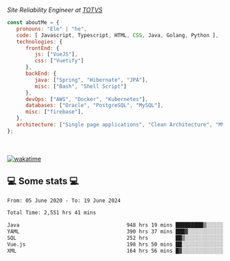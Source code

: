 <p><em>Site Reliability Engineer at <a href="https://www.totvs.com/">TOTVS</a></br>
</em></p>


```javascript
const aboutMe = {
   pronouns: "Ele" | "he",
   code: [ Javascript, Typescript, HTML, CSS, Java, Golang, Python ],
   technologies: {
      frontEnd: {
         js: ["VueJS"],
         css: ["Vuetify"]
      },
      backEnd: {
         java: ["Spring", "Hibernate", "JPA"],
         misc: ["Bash", "Shell Script"]
      },
      devOps: ["AWS", "Docker", "Kubernetes"],
      databases: ["Oracle", "PostgreSQL", "MySQL"],
      misc: ["firebase"],
   },
   architecture: ["Single page applications", "Clean Architecture", "MVC", "Microservices"],
};
```
</br></br>
[![wakatime](https://wakatime.com/badge/user/a3a8ed06-d304-4d6b-bc86-4adc418cdea7.svg)](https://wakatime.com/@a3a8ed06-d304-4d6b-bc86-4adc418cdea7)
<h2>💻 Some stats 💻</h2>

<!--START_SECTION:waka-->

```txt
From: 05 June 2020 - To: 19 June 2024

Total Time: 2,551 hrs 41 mins

Java                                   948 hrs 19 mins █████████▒░░░░░░░░░░░░░░░   37.16 %
YAML                                   390 hrs 37 mins ███▓░░░░░░░░░░░░░░░░░░░░░   15.31 %
SQL                                    252 hrs         ██▒░░░░░░░░░░░░░░░░░░░░░░   09.88 %
Vue.js                                 198 hrs 50 mins ██░░░░░░░░░░░░░░░░░░░░░░░   07.79 %
XML                                    164 hrs 56 mins █▓░░░░░░░░░░░░░░░░░░░░░░░   06.46 %
```

<!--END_SECTION:waka-->
